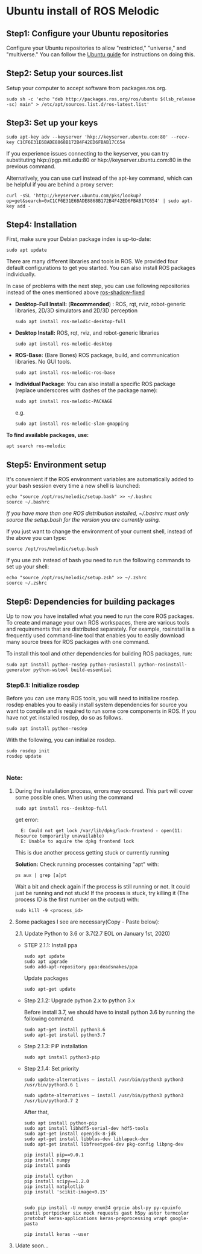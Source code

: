 # Ubuntu install of ROS Melodic

## Step1: Configure your Ubuntu repositories
Configure your Ubuntu repositories to allow "restricted," "universe," and "multiverse." You can follow the [Ubuntu guide](https://help.ubuntu.com/community/Repositories/Ubuntu) for instructions on doing this.
## Step2: Setup your sources.list
Setup your computer to accept software from packages.ros.org.
```
sudo sh -c 'echo "deb http://packages.ros.org/ros/ubuntu $(lsb_release -sc) main" > /etc/apt/sources.list.d/ros-latest.list'
```
## Step3: Set up your keys
```
sudo apt-key adv --keyserver 'hkp://keyserver.ubuntu.com:80' --recv-key C1CF6E31E6BADE8868B172B4F42ED6FBAB17C654
```
If you experience issues connecting to the keyserver, you can try substituting hkp://pgp.mit.edu:80 or hkp://keyserver.ubuntu.com:80 in the previous command.

Alternatively, you can use curl instead of the apt-key command, which can be helpful if you are behind a proxy server:
```
curl -sSL 'http://keyserver.ubuntu.com/pks/lookup?op=get&search=0xC1CF6E31E6BADE8868B172B4F42ED6FBAB17C654' | sudo apt-key add -
```
## Step4: Installation
First, make sure your Debian package index is up-to-date:
```
sudo apt update
```
There are many different libraries and tools in ROS. We provided four default configurations to get you started. You can also install ROS packages individually.

In case of problems with the next step, you can use following repositories instead of the ones mentioned above [ros-shadow-fixed](http://wiki.ros.org/action/show/TestingRepository?action=show&redirect=ShadowRepository)

* **Desktop-Full Install:** (**Recommended**) : ROS, rqt, rviz, robot-generic libraries, 2D/3D simulators and 2D/3D perception
    ```
    sudo apt install ros-melodic-desktop-full
    ```
* **Desktop Install:** ROS, rqt, rviz, and robot-generic libraries
    ```
    sudo apt install ros-melodic-desktop
    ```
* **ROS-Base:** (Bare Bones) ROS package, build, and communication libraries. No GUI tools.
    ```
    sudo apt install ros-melodic-ros-base
    ```

* **Individual Package**: You can also install a specific ROS package (replace underscores with dashes of the package name):
    ```
    sudo apt install ros-melodic-PACKAGE
    ```
    e.g.
    ```
    sudo apt install ros-melodic-slam-gmapping
    ```
**To find available packages, use:**
```
apt search ros-melodic
```
## Step5: Environment setup
It's convenient if the ROS environment variables are automatically added to your bash session every time a new shell is launched:
```
echo "source /opt/ros/melodic/setup.bash" >> ~/.bashrc
source ~/.bashrc
```
*If you have more than one ROS distribution installed, ~/.bashrc must only source the setup.bash for the version you are currently using.*

If you just want to change the environment of your current shell, instead of the above you can type:

```
source /opt/ros/melodic/setup.bash
```
If you use zsh instead of bash you need to run the following commands to set up your shell:
```
echo "source /opt/ros/melodic/setup.zsh" >> ~/.zshrc
source ~/.zshrc
```
## Step6: Dependencies for building packages
Up to now you have installed what you need to run the core ROS packages. To create and manage your own ROS workspaces, there are various tools and requirements that are distributed separately. For example, rosinstall is a frequently used command-line tool that enables you to easily download many source trees for ROS packages with one command.

To install this tool and other dependencies for building ROS packages, run:
```
sudo apt install python-rosdep python-rosinstall python-rosinstall-generator python-wstool build-essential
```
### **Step6.1: Initialize rosdep**

Before you can use many ROS tools, you will need to initialize rosdep. rosdep enables you to easily install system dependencies for source you want to compile and is required to run some core components in ROS. If you have not yet installed rosdep, do so as follows.
```
sudo apt install python-rosdep
```
With the following, you can initialize rosdep.
```
sudo rosdep init
rosdep update
```
#
### **Note:**
1. During the installation process, errors may occured. This part will cover some possible ones. When using the command
    ```
    sudo apt install ros--desktop-full
    ``` 
    get error:
    ```
	  E: Could not get lock /var/lib/dpkg/lock-frontend - open(11: Resource temporarily unavailable)
	  E: Unable to aquire the dpkg frontend lock
    ```
    This is due another process getting stuck or currently running

    **Solution:** Check running processes containing "apt" with:
    ```
    ps aux | grep [a]pt
    ```
    Wait a bit and check again if the process is still running or not. It could just be running and not stuck! If the process is stuck, try killing it (The process ID is the first number on the output) with:
    ```
    sudo kill -9 <process_id>
    ```
2. Some packages I see are necessary(Copy - Paste below):
    
    2.1. Update Python to 3.6 or 3.7(2.7 EOL on January 1st, 2020)
    
    * STEP 2.1.1: Install ppa
        ```
        sudo apt update
        sudo apt upgrade
        sudo add-apt-repository ppa:deadsnakes/ppa
        ```
        Update packages
        ```
        sudo apt-get update
        ```

    * Step 2.1.2: Upgrade python 2.x to python 3.x
        
        Before install 3.7, we should have to install python 3.6 by running the following command.
        ```
        sudo apt-get install python3.6
        sudo apt-get install python3.7
        ```
    * Step 2.1.3: PiP installation
        ```
        sudo apt install python3-pip
        ```
    * Step 2.1.4: Set priority
        ```
        sudo update-alternatives — install /usr/bin/python3 python3 /usr/bin/python3.6 1
        ```
        ```
        sudo update-alternatives — install /usr/bin/python3 python3 /usr/bin/python3.7 2
        ```
    
        After that,

        ```
        sudo apt install python-pip
        sudo apt install libhdf5-serial-dev hdf5-tools
        sudo apt-get install openjdk-8-jdk 
        sudo apt-get install libblas-dev liblapack-dev
        sudo apt-get install libfreetype6-dev pkg-config libpng-dev
        
        pip install pip==9.0.1
        pip install numpy
        pip install panda

        pip install cython
        pip install scipy==1.2.0
        pip install matplotlib
        pip install 'scikit-image<0.15'
    

        sudo pip install -U numpy enum34 grpcio absl-py py-cpuinfo psutil portpicker six mock requests gast h5py astor termcolor protobuf keras-applications keras-preprocessing wrapt google-pasta

        pip install keras --user
        ```
3. Udate soon...
